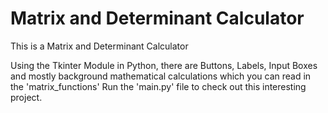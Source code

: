 # Matrix and Determinant Calculator

This is a Matrix and Determinant Calculator

Using the Tkinter Module in Python, there are Buttons, Labels, Input Boxes and mostly background mathematical calculations which you can read in the 'matrix_functions'
Run the 'main.py' file to check out this interesting project.
